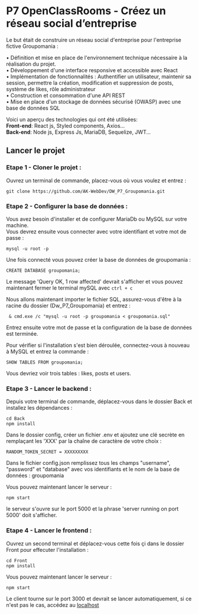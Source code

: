 ﻿# P7 OpenClassRooms - Créez un réseau social d’entreprise
Le but était de construire un réseau social d'entreprise pour l'entreprise fictive Groupomania :

• Définition et mise en place de l'environnement technique nécessaire à la réalisation du projet.  
• Développement d'une interface responsive et accessible avec React  
• Implémentation de fonctionnalités : Authentifier un utilisateur, maintenir sa session, permettre la création, modification et suppression de posts, système de likes,
 rôle administrateur  
• Construction et consommation d'une API REST  
• Mise en place d'un stockage de données sécurisé (OWASP) avec une base de données SQL  



Voici un aperçu des technologies qui ont été utilisées:  
**Front-end**: React js, Styled components, Axios...  
**Back-end**: Node js, Express Js, MariaDB, Sequelize, JWT...  

## Lancer le projet

### Etape 1 - Cloner le projet :
Ouvrez un terminal de commande, placez-vous où vous voulez et entrez :
```
git clone https://github.com/AK-WebDev/DW_P7_Groupomania.git
```


### Etape 2 - Configurer la base de données :
Vous avez besoin d'installer et de configurer MariaDb ou MySQL sur votre machine.  
Vous devrez ensuite vous connecter avec votre identifiant et votre mot de passe :
```
mysql -u root -p
```
Une fois connecté vous pouvez créer la base de données de groupomania :
```
CREATE DATABASE groupomania;
```
Le message 'Query OK, 1 row affected' devrait s'afficher et vous pouvez maintenant fermer le terminal mySQL avec `ctrl + c`

Nous allons maintenant importer le fichier SQL, assurez-vous d'être à la racine du dossier (Dw_P7_Groupomania) et entrez :
```
 & cmd.exe /c "mysql -u root -p groupomania < groupomania.sql" 
```
Entrez ensuite votre mot de passe et la configuration de la base de données est terminée.

Pour vérifier si l'installation s'est bien déroulée, connectez-vous à nouveau à MySQL et entrez la commande :
```
SHOW TABLES FROM groupomania;
```
Vous devriez voir trois tables : likes, posts et users.



### Etape 3 - Lancer le backend : 
Depuis votre terminal de commande, déplacez-vous dans le dossier Back et installez les dépendances :
```
cd Back
npm install
```
Dans le dossier config, créer un fichier .env et ajoutez une clé secrète en remplaçant les 'XXX' par la chaîne de caractère de votre choix :
```
RANDOM_TOKEN_SECRET = XXXXXXXXX
```
Dans le fichier config.json remplissez tous les champs "username", "password" et "database" avec vos identifiants et le nom de la base de données : groupomania

Vous pouvez maintenant lancer le serveur :
```
npm start
``` 
le serveur s'ouvre sur le port 5000 et la phrase 'server running on port 5000' doit s'afficher.

### Etape 4 - Lancer le frontend : 
Ouvrez un second terminal et déplacez-vous cette fois çi dans le dossier Front pour effecuter l'installation :
```
cd Front
npm install
```
Vous pouvez maintenant lancer le serveur :
```
npm start
```
Le client tourne sur le port 3000 et devrait se lancer automatiquement, si ce n'est pas le cas, accédez au [localhost](http://localhost:3000)
